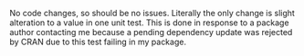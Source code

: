 No code changes, so should be no issues. Literally the only change is slight alteration to a value in one unit test. This is done in response to a package author contacting me because a pending dependency update was rejected by CRAN due to this test failing in my package.
